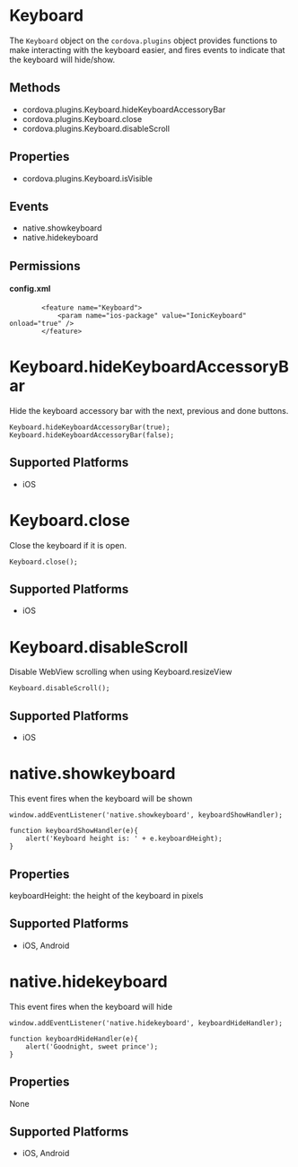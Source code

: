 Keyboard
======

The `Keyboard` object on the `cordova.plugins` object provides functions to make interacting with the keyboard easier, and fires events to indicate that the keyboard will hide/show.

Methods
-------

- cordova.plugins.Keyboard.hideKeyboardAccessoryBar
- cordova.plugins.Keyboard.close
- cordova.plugins.Keyboard.disableScroll

Properties
--------

- cordova.plugins.Keyboard.isVisible

Events
--------

- native.showkeyboard
- native.hidekeyboard

Permissions
-----------

#### config.xml

            <feature name="Keyboard">
                <param name="ios-package" value="IonicKeyboard" onload="true" />
            </feature>


Keyboard.hideKeyboardAccessoryBar
=================

Hide the keyboard accessory bar with the next, previous and done buttons.

    Keyboard.hideKeyboardAccessoryBar(true);
    Keyboard.hideKeyboardAccessoryBar(false);

Supported Platforms
-------------------

- iOS


Keyboard.close
=================

Close the keyboard if it is open.

    Keyboard.close();

Supported Platforms
-------------------

- iOS

    
Keyboard.disableScroll
=================

Disable WebView scrolling when using Keyboard.resizeView

    Keyboard.disableScroll();

Supported Platforms
-------------------

- iOS


native.showkeyboard
=================

This event fires when the keyboard will be shown

    window.addEventListener('native.showkeyboard', keyboardShowHandler);
    
    function keyboardShowHandler(e){
        alert('Keyboard height is: ' + e.keyboardHeight);
    }

Properties
-----------

keyboardHeight: the height of the keyboard in pixels 


Supported Platforms
-------------------

- iOS, Android


native.hidekeyboard
=================

This event fires when the keyboard will hide

    window.addEventListener('native.hidekeyboard', keyboardHideHandler);
    
    function keyboardHideHandler(e){
        alert('Goodnight, sweet prince');
    }

Properties
-----------

None

Supported Platforms
-------------------

- iOS, Android
